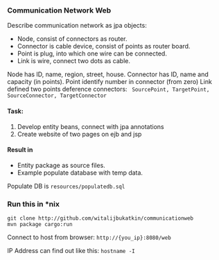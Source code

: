 ### Communication Network Web

Describe communication network as jpa objects:
- Node, consist of connectors as router.
- Connector is cable device, consist of points as router board.
- Point is plug, into which one wire can be connected.
- Link is wire, connect two dots as cable.

Node has ID, name, region, street, house.
Connector has ID, name and capacity (in points).
Point identify number in connector (from zero)
Link defined two points deference connectors:
` SourcePoint, TargetPoint, SourceConnector, TargetConnector`

#### Task:
1. Develop entity beans, connect with jpa annotations
2. Create website of two pages on ejb and jsp

#### Result in
- Entity package as source files.
- Example populate database with temp data.

Populate DB is `resources/populatedb.sql`

### Run this in *nix
```
git clone http://github.com/witalijbukatkin/communicationweb
mvn package cargo:run
```
Connect to host from browser:
`http://{you_ip}:8080/web`

IP Address can find out like this:
`hostname -I`